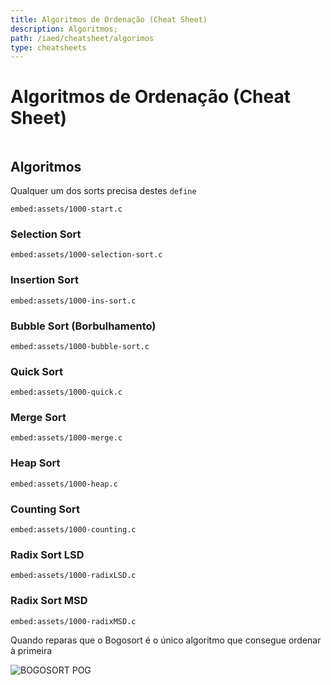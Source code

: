 ```yaml
---
title: Algoritmos de Ordenação (Cheat Sheet)
description: Algoritmos;
path: /iaed/cheatsheet/algorimos
type: cheatsheets
---
```


# Algoritmos de Ordenação (Cheat Sheet)

```toc

```

## Algoritmos

Qualquer um dos sorts precisa destes `define`

`embed:assets/1000-start.c`

### Selection Sort

`embed:assets/1000-selection-sort.c`

### Insertion Sort

`embed:assets/1000-ins-sort.c`

### Bubble Sort (Borbulhamento)

`embed:assets/1000-bubble-sort.c`

### Quick Sort

`embed:assets/1000-quick.c`

### Merge Sort

`embed:assets/1000-merge.c`

### Heap Sort

`embed:assets/1000-heap.c`

### Counting Sort

`embed:assets/1000-counting.c`

### Radix Sort LSD

`embed:assets/1000-radixLSD.c`

### Radix Sort MSD

`embed:assets/1000-radixMSD.c`

Quando reparas que o Bogosort é o único algoritmo que consegue ordenar à primeira

![BOGOSORT POG](https://miro.medium.com/max/919/1*vlRhlnh4-SKa6GVtYgJaHg.gif)
